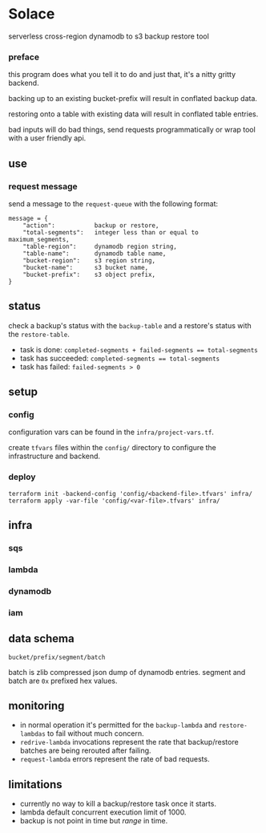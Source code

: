 # Solace
serverless cross-region dynamodb to s3 backup restore tool

### preface

this program does what you tell it to do and just that, it's a nitty gritty backend.

backing up to an existing bucket-prefix will result in conflated backup data.

restoring onto a table with existing data will result in conflated table entries.

bad inputs will do bad things, send requests programmatically or wrap tool with a user friendly api.

## use

### request message

send a message to the `request-queue` with the following format:

```
message = {
    "action":           backup or restore,
    "total-segments":   integer less than or equal to maximum_segments,
    "table-region":     dynamodb region string,
    "table-name":       dynamodb table name,
    "bucket-region":    s3 region string,
    "bucket-name":      s3 bucket name,
    "bucket-prefix":    s3 object prefix,
}
```

## status
check a backup's status with the `backup-table` and a restore's status with the `restore-table`.

* task is done: `completed-segments + failed-segments == total-segments`
* task has succeeded: `completed-segments == total-segments`
* task has failed: `failed-segments > 0`

## setup

### config

configuration vars can be found in the `infra/project-vars.tf`.

create `tfvars` files within the `config/` directory to configure the infrastructure and backend.

### deploy

```
terraform init -backend-config 'config/<backend-file>.tfvars' infra/
terraform apply -var-file 'config/<var-file>.tfvars' infra/
```

## infra
### sqs
### lambda
### dynamodb
### iam

## data schema

```
bucket/prefix/segment/batch
```

batch is zlib compressed json dump of dynamodb entries.
segment and batch are `0x` prefixed hex values.

## monitoring
- in normal operation it's permitted for the `backup-lambda` and `restore-lambdas` to fail without much concern.
- `redrive-lambda` invocations represent the rate that backup/restore batches are being rerouted after failing.
- `request-lambda` errors represent the rate of bad requests.


## limitations
- currently no way to kill a backup/restore task once it starts.
- lambda default concurrent execution limit of 1000.
- backup is not point in time but _range_ in time.
